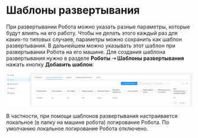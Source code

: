 # Шаблоны развертывания

При развертывании Робота можно указать разные параметры, которые будут влиять на его работу. Чтобы не делать этого каждый раз для каких-то типовых случаев, параметры можно сохранить как шаблон развертывания. В дальнейшем можно указывать этот шаблон при развертывании Робота на его машине. Для создания шаблона развертывания нужно в разделе **Роботы ➝ Шаблоны развертывания** нажать кнопку **Добавить шаблон**:

![](<../../.gitbook/assets/0 (22)>)

В частности, при помощи шаблонов развертывания настраивается локальное (в папку на машине робота) логирование Робота. По умолчанию локальное логирование Робота отключено.
